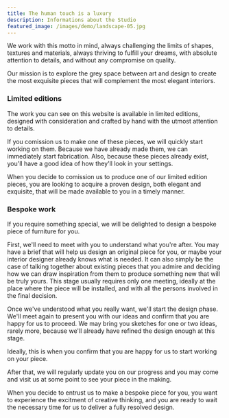 ```yaml
---
title: The human touch is a luxury
description: Informations about the Studio
featured_image: /images/demo/landscape-05.jpg
---
```


We work with this motto in mind, always challenging the limits of shapes, textures and materials, always thriving to fulfill your dreams, with absolute attention to details, and without any compromise on quality.

Our mission is to explore the grey space between art and design to create the most exquisite pieces that will complement the most elegant interiors.

### Limited editions

The work you can see on this website is available in limited editions, designed with consideration and crafted by hand with the utmost attention to details.

If you comission us to make one of these pieces, we will quickly start working on them. Because we have already made them, we can immediately start fabrication. Also, because these pieces already exist, you'll have a good idea of how they'll look in your settings.

When you decide to comission us to produce one of our limited edition pieces, you are looking to acquire a proven design, both elegant and exquisite, that will be made available to you in a timely manner.

### Bespoke work

If you require something special, we will be delighted to design a bespoke piece of furniture for you.

First, we'll need to meet with you to understand what you're after. You may have a brief that will help us design an original piece for you, or maybe your interior designer already knows what is needed. It can also simply be the case of talking together about existing pieces that you admire and deciding how we can draw inspiration from them to produce something new that will be truly yours. This stage usually requires only one meeting, ideally at the place where the piece will be installed, and with all the persons involved in the final decision.

Once we've understood what you really want, we'll start the design phase. We'll meet again to present you with our ideas and confirm that you are happy for us to proceed. We may bring you sketches for one or two ideas, rarely more, because we'll already have refined the design enough at this stage.

Ideally, this is when you confirm that you are happy for us to start working on your piece.

After that, we will regularly update you on our progress and you may come and visit us at some point to see your piece in the making.

When you decide to entrust us to make a bespoke piece for you, you want to experience the excitment of creative thinking, and you are ready to wait the necessary time for us to deliver a fully resolved design. 
